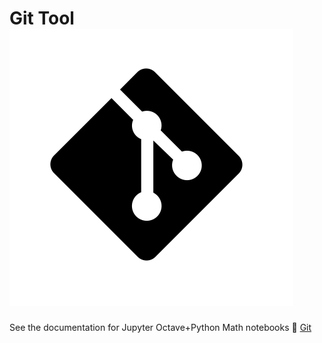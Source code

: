 # Git Tool ![drawing](docs/_media/gitbutton.png ':size=25:')
See the documentation for Jupyter Octave+Python Math notebooks :link: [Git](docs/Studies/Services/JupyterOctavePythonMath/SidebarMenu/Git.md) 
